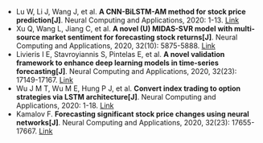 * Lu W, Li J, Wang J, et al. <b>A CNN-BiLSTM-AM method for stock price prediction[J]</b>. Neural Computing and Applications, 2020: 1-13. [Link](https://link.springer.com/article/10.1007/s00521-020-05532-z)
* Xu Q, Wang L, Jiang C, et al. <b>A novel (U) MIDAS-SVR model with multi-source market sentiment for forecasting stock returns[J]</b>. Neural Computing and Applications, 2020, 32(10): 5875-5888. [Link](https://link.springer.com/article/10.1007/s00521-019-04063-6)
* Livieris I E, Stavroyiannis S, Pintelas E, et al. <b>A novel validation framework to enhance deep learning models in time-series forecasting[J]</b>. Neural Computing and Applications, 2020, 32(23): 17149-17167. [Link](https://link.springer.com/article/10.1007/s00521-020-05169-y)
* Wu J M T, Wu M E, Hung P J, et al. <b>Convert index trading to option strategies via LSTM architecture[J]</b>. Neural Computing and Applications, 2020: 1-18. [Link](https://link.springer.com/article/10.1007/s00521-020-05377-6)
* Kamalov F. <b>Forecasting significant stock price changes using neural networks[J]</b>. Neural Computing and Applications, 2020, 32(23): 17655-17667. [Link](https://link.springer.com/article/10.1007/s00521-020-04942-3)
